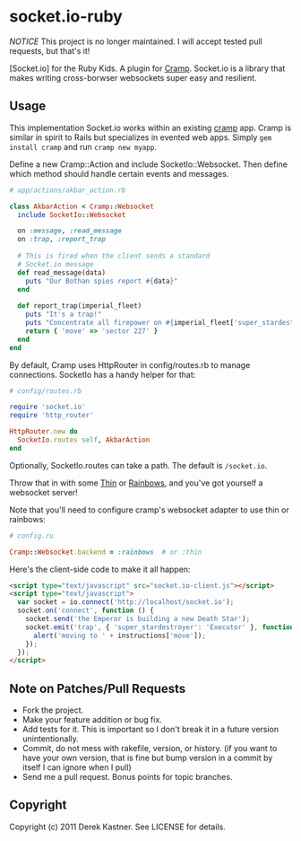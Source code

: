 # socket.io-ruby

*NOTICE* This project is no longer maintained. I will accept tested pull requests, but that's it!

[Socket.io] for the Ruby Kids. A plugin for [Cramp](http://cramp.in/). Socket.io is a library that makes writing cross-borwser websockets super easy and resilient.

## Usage

This implementation Socket.io works within an existing [cramp](http://cramp.in/) app. 
Cramp is similar in spirit to Rails but specializes in evented web apps. Simply 
`gem install cramp` and run `cramp new myapp`.

Define a new Cramp::Action and include SocketIo::Websocket. Then define which 
method should handle certain events and messages.

```ruby
# app/actions/akbar_action.rb

class AkbarAction < Cramp::Websocket
  include SocketIo::Websocket

  on :message, :read_message
  on :trap, :report_trap
  
  # This is fired when the client sends a standard 
  # Socket.io message
  def read_message(data)
    puts "Our Bothan spies report #{data}"
  end
  
  def report_trap(imperial_fleet)
    puts "It's a trap!"
    puts "Concentrate all firepower on #{imperial_fleet['super_stardestroyer']}"
    return { 'move' => 'sector 227' }
  end
end
```

By default, Cramp uses HttpRouter in config/routes.rb to manage connections. SocketIo has a handy helper for that:

```ruby
# config/routes.rb

require 'socket.io'
require 'http_router'

HttpRouter.new do
  SocketIo.routes self, AkbarAction
end
```

Optionally, SocketIo.routes can take a path. The default is `/socket.io`.

Throw that in with some [Thin](http://code.macournoyer.com/thin/) or [Rainbows](http://rainbows.rubyforge.org), and you've got yourself a websocket server!

Note that you'll need to configure cramp's websocket adapter to use thin or rainbows:

```ruby
# config.ru

Cramp::Websocket.backend = :rainbows  # or :thin
```

Here's the client-side code to make it all happen:

```html
<script type="text/javascript" src="socket.io-client.js"></script>
<script type="text/javascript">
  var socket = io.connect('http://localhost/socket.io');
  socket.on('connect', function () {
    socket.send('the Emperor is building a new Death Star');
    socket.emit('trap', { 'super_stardestroyer': 'Executor' }, function(instructions) {
      alert('moving to ' + instructions['move']);
    });
  });
</script>
```

## Note on Patches/Pull Requests
 
* Fork the project.
* Make your feature addition or bug fix.
* Add tests for it. This is important so I don't break it in a
  future version unintentionally.
* Commit, do not mess with rakefile, version, or history.
  (if you want to have your own version, that is fine but bump version in a commit by itself I can ignore when I pull)
* Send me a pull request. Bonus points for topic branches.

## Copyright

Copyright (c) 2011 Derek Kastner. See LICENSE for details.
